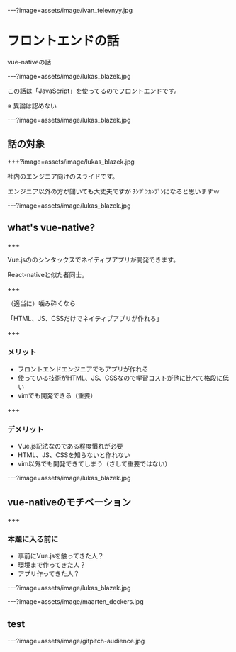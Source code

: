 ---?image=assets/image/ivan_televnyy.jpg

# フロントエンドの話

vue-nativeの話

---?image=assets/image/lukas_blazek.jpg

この話は「JavaScript」を使ってるのでフロントエンドです。

※ 異論は認めない

---?image=assets/image/lukas_blazek.jpg

## 話の対象

+++?image=assets/image/lukas_blazek.jpg

社内のエンジニア向けのスライドです。

エンジニア以外の方が聞いても大丈夫ですが
ﾁﾝﾌﾟﾝｶﾝﾌﾟﾝになると思いますｗ

---?image=assets/image/lukas_blazek.jpg

## what's vue-native?

+++

Vue.jsののシンタックスでネイティブアプリが開発できます。

React-nativeと似た者同士。

+++

（適当に）噛み砕くなら

「HTML、JS、CSSだけでネイティブアプリが作れる」

+++

### メリット

- フロントエンドエンジニアでもアプリが作れる
- 使っている技術がHTML、JS、CSSなので学習コストが他に比べて格段に低い
- vimでも開発できる（重要）

+++

### デメリット

- Vue.js記法なのである程度慣れが必要
- HTML、JS、CSSを知らないと作れない
- vim以外でも開発できてしまう（さして重要ではない）

---?image=assets/image/lukas_blazek.jpg

## vue-nativeのモチベーション

+++

### 本題に入る前に

- 事前にVue.jsを触ってきた人？
- 環境まで作ってきた人？
- アプリ作ってきた人？

---?image=assets/image/lukas_blazek.jpg


---?image=assets/image/maarten_deckers.jpg

## test

---?image=assets/image/gitpitch-audience.jpg



